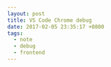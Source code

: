 ```yaml
---
layout: post
title: VS Code Chrome debug
date: 2017-02-05 23:35:17 +0800
tags:
  - note
  - debug
  - frontend
---
```

